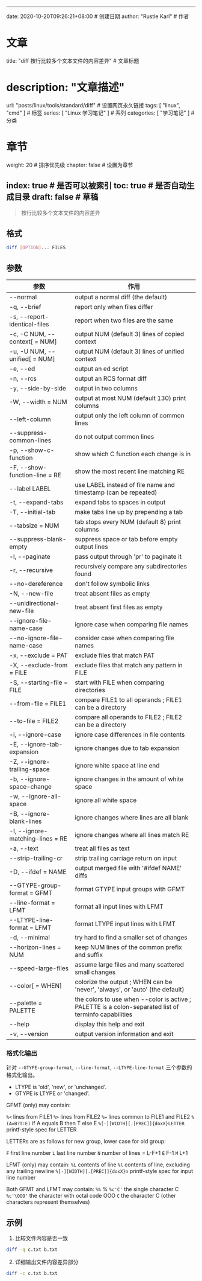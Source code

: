 ---
date: 2020-10-20T09:26:21+08:00  # 创建日期
author: "Rustle Karl"  # 作者

# 文章
title: "diff 按行比较多个文本文件的内容差异"  # 文章标题
# description: "文章描述"
url:  "posts/linux/tools/standard/diff"  # 设置网页永久链接
tags: [ "linux", "cmd" ]  # 标签
series: [ "Linux 学习笔记" ]  # 系列
categories: [ "学习笔记" ]  # 分类

# 章节
weight: 20 # 排序优先级
chapter: false  # 设置为章节

index: true  # 是否可以被索引
toc: true  # 是否自动生成目录
draft: false  # 草稿
----

> 按行比较多个文本文件的内容差异

## 格式

```bash
diff [OPTION]... FILES
```

## 参数

| 参数 | 作用 |
| -------- | -------- |
| --normal | output a normal diff (the default) |
| -q, --brief | report only when files differ |
| -s, --report-identical-files | report when two files are the same |
| -c, -C NUM, --context[ = NUM] | output NUM (default 3) lines of copied context |
| -u, -U NUM, --unified[ = NUM] | output NUM (default 3) lines of unified context |
| -e, --ed | output an ed script |
| -n, --rcs | output an RCS format diff |
| -y, --side-by-side | output in two columns |
| -W, --width = NUM | output at most NUM (default 130) print columns |
| --left-column | output only the left column of common lines |
| --suppress-common-lines | do not output common lines |
| -p, --show-c-function | show which C function each change is in |
| -F, --show-function-line = RE | show the most recent line matching RE |
| --label LABEL | use LABEL instead of file name and timestamp (can be repeated) |
| -t, --expand-tabs | expand tabs to spaces in output |
| -T, --initial-tab | make tabs line up by prepending a tab |
| --tabsize = NUM | tab stops every NUM (default 8) print columns |
| --suppress-blank-empty | suppress space or tab before empty output lines |
| -l, --paginate | pass output through 'pr' to paginate it |
| -r, --recursive | recursively compare any subdirectories found |
| --no-dereference | don't follow symbolic links |
| -N, --new-file | treat absent files as empty |
| --unidirectional-new-file | treat absent first files as empty |
| --ignore-file-name-case | ignore case when comparing file names |
| --no-ignore-file-name-case | consider case when comparing file names |
| -x, --exclude = PAT | exclude files that match PAT |
| -X, --exclude-from = FILE | exclude files that match any pattern in FILE |
| -S, --starting-file = FILE | start with FILE when comparing directories |
| --from-file = FILE1 | compare FILE1 to all operands ; FILE1 can be a directory |
| --to-file = FILE2 | compare all operands to FILE2 ; FILE2 can be a directory |
| -i, --ignore-case | ignore case differences in file contents |
| -E, --ignore-tab-expansion | ignore changes due to tab expansion |
| -Z, --ignore-trailing-space | ignore white space at line end |
| -b, --ignore-space-change | ignore changes in the amount of white space |
| -w, --ignore-all-space | ignore all white space |
| -B, --ignore-blank-lines | ignore changes where lines are all blank |
| -I, --ignore-matching-lines = RE | ignore changes where all lines match RE |
| -a, --text | treat all files as text |
| --strip-trailing-cr | strip trailing carriage return on input |
| -D, --ifdef = NAME | output merged file with '#ifdef NAME' diffs |
| --GTYPE-group-format = GFMT | format GTYPE input groups with GFMT |
| --line-format = LFMT | format all input lines with LFMT |
| --LTYPE-line-format = LFMT | format LTYPE input lines with LFMT |
| -d, --minimal | try hard to find a smaller set of changes |
| --horizon-lines = NUM | keep NUM lines of the common prefix and suffix |
| --speed-large-files | assume large files and many scattered small changes |
| --color[ = WHEN] | colorize the output ; WHEN can be 'never', 'always', or 'auto' (the default) |
| --palette = PALETTE | the colors to use when --color is active ; PALETTE is a colon-separated list of terminfo capabilities |
| --help | display this help and exit |
| -v, --version | output version information and exit |

### 格式化输出

针对 `--GTYPE-group-format`, `--line-format`, `--LTYPE-line-format` 三个参数的格式化输出。

- LTYPE is 'old', 'new', or 'unchanged'.
- GTYPE is LTYPE or 'changed'.

GFMT (only) may contain:

`%<`  lines from FILE1
`%>`  lines from FILE2
`%=`  lines common to FILE1 and FILE2
`%(A=B?T:E)`  if A equals B then T else E
`%[-][WIDTH][.[PREC]]{doxX}LETTER`  printf-style spec for LETTER

LETTERs are as follows for new group, lower case for old group:

`F`  first line number
`L`  last line number
`N`  number of lines = L-F+1
`E`  F-1
`M`  L+1

LFMT (only) may contain:
`%L`  contents of line
`%l`  contents of line, excluding any trailing newline
`%[-][WIDTH][.[PREC]]{doxX}n`  printf-style spec for input line number

Both GFMT and LFMT may contain:
`%%`  %
`%c'C'`  the single character C
`%c'\OOO'`  the character with octal code OOO
`C`    the character C (other characters represent themselves)

## 示例

1. 比较文件内容是否一致

```bash
diff -q c.txt b.txt
```

2. 详细输出文件内容差异部分

```bash
diff -c c.txt b.txt
```
